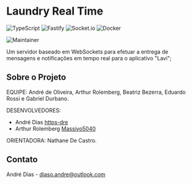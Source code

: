# Laundry Real Time

![TypeScript](https://img.shields.io/badge/typescript-%23007ACC.svg?style=for-the-badge&logo=typescript&logoColor=white)
![Fastify](https://img.shields.io/badge/fastify-%23000000.svg?style=for-the-badge&logo=fastify&logoColor=white)
![Socket.io](https://img.shields.io/badge/Socket.io-black?style=for-the-badge&logo=socket.io&badgeColor=010101)
![Docker](https://img.shields.io/badge/docker-%230db7ed.svg?style=for-the-badge&logo=docker&logoColor=white)

![Maintainer](https://img.shields.io/badge/maintainer-https--dre-blue)

Um servidor baseado em WebSockets para efetuar a entrega de mensagens e notificações em tempo real para o aplicativo "Lavi";

## Sobre o Projeto

EQUIPE: André de Oliveira, Arthur Rolemberg, Beatriz Bezerra, 
Eduardo Rossi e Gabriel Durbano.

DESENVOLVEDORES:

- André Dias [https-dre](https://github.com/https-dre)
- Arthur Rolemberg [Massivo5040](https://github.com/Massivo5040)

ORIENTADORA: Nathane De Castro.

## Contato

André Dias - [diaso.andre@outlook.com](mailto:diaso.andre@outlook.com)
